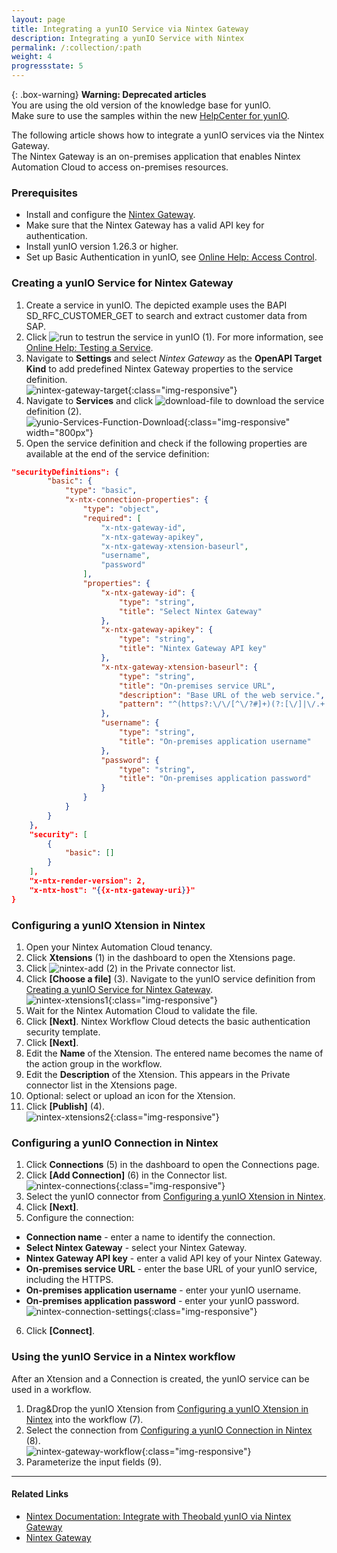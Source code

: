 ```yaml
---
layout: page
title: Integrating a yunIO Service via Nintex Gateway
description: Integrating a yunIO Service with Nintex
permalink: /:collection/:path
weight: 4
progressstate: 5
---
```


{: .box-warning}
**Warning: Deprecated articles** <br>
You are using the old version of the knowledge base for yunIO.<br>
Make sure to use the samples within the new [HelpCenter for yunIO](https://helpcenter.theobald-software.com/yunio/knowledge-base).


The following article shows how to integrate a yunIO services via the Nintex Gateway.<br>
The Nintex Gateway is an on-premises application that enables Nintex Automation Cloud to access on-premises resources.

### Prerequisites

- Install and configure the [Nintex Gateway](https://help.nintex.com/en-US/nwc/Content/Gateway/InstallAndConfigure.htm).
- Make sure that the Nintex Gateway has a valid API key for authentication.
- Install yunIO version 1.26.3 or higher.
- Set up Basic Authentication in yunIO, see [Online Help: Access Control](https://help.theobald-software.com/en/yunio/access-control#global-access-control). 

### Creating a yunIO Service for Nintex Gateway

1. Create a service in yunIO. The depicted example uses the BAPI SD_RFC_CUSTOMER_GET to search and extract customer data from SAP. 
2. Click ![run](/img/contents/yunio/run-icon.png) to testrun the service in yunIO (1). For more information, see [Online Help: Testing a Service](https://help.theobald-software.com/en/yunio/run-services#testing-a-service).
3. Navigate to **Settings** and select *Nintex Gateway* as the **OpenAPI Target Kind** to add predefined Nintex Gateway properties to the service definition.<br>
![nintex-gateway-target](/img/contents/yunio/nintex-gateway-target.png){:class="img-responsive"}
4. Navigate to **Services** and click ![download-file](/img/contents/yunio/download.png) to download the service definition (2).<br>
![yunio-Services-Function-Download](/img/contents/yunio/yunio-run-services-function-download.png){:class="img-responsive" width="800px"}
5. Open the service definition and check if the following properties are available at the end of the service definition:
```json
"securityDefinitions": {
        "basic": {
            "type": "basic",
            "x-ntx-connection-properties": {
                "type": "object",
                "required": [
                    "x-ntx-gateway-id",
                    "x-ntx-gateway-apikey",
                    "x-ntx-gateway-xtension-baseurl",
                    "username",
                    "password"
                ],
                "properties": {
                    "x-ntx-gateway-id": {
                        "type": "string",
                        "title": "Select Nintex Gateway"
                    },
                    "x-ntx-gateway-apikey": {
                        "type": "string",
                        "title": "Nintex Gateway API key"
                    },
                    "x-ntx-gateway-xtension-baseurl": {
                        "type": "string",
                        "title": "On-premises service URL",
                        "description": "Base URL of the web service.",
                        "pattern": "^(https?:\/\/[^\/?#]+)(?:[\/]|\/.+|)$"
                    },
                    "username": {
                        "type": "string",
                        "title": "On-premises application username"
                    },
                    "password": {
                        "type": "string",
                        "title": "On-premises application password"
                    }
                }
            }
        }
    },
    "security": [
        {
            "basic": []
        }
    ],
    "x-ntx-render-version": 2,
    "x-ntx-host": "{{x-ntx-gateway-uri}}"
}
```

### Configuring a yunIO Xtension in Nintex

1. Open your Nintex Automation Cloud tenancy.
2. Click **Xtensions** (1) in the dashboard to open the Xtensions page.
3. Click ![nintex-add](/img/contents/yunio/nintex-add.png) (2) in the Private connector list.
4. Click **[Choose a file]** (3). Navigate to the yunIO service definition from [Creating a yunIO Service for Nintex Gateway](#creating-a-yunio-service-for-nintex-gateway).<br>
![nintex-xtensions1](/img/contents/yunio/nintex-xtension.png){:class="img-responsive"}
5. Wait for the Nintex Automation Cloud to validate the file.
6. Click **[Next]**. Nintex Workflow Cloud detects the basic authentication security template.
7. Click **[Next]**.
8. Edit the **Name** of the Xtension. The entered name becomes the name of the action group in the workflow.
9. Edit the **Description** of the Xtension. This appears in the Private connector list in the Xtensions page.
10. Optional: select or upload an icon for the Xtension.
11. Click **[Publish]** (4).<br>
![nintex-xtensions2](/img/contents/yunio/nintex-xtension2.png){:class="img-responsive"}

### Configuring a yunIO Connection in Nintex

1. Click **Connections** (5) in the dashboard to open the Connections page.
2. Click **[Add Connection]** (6) in the Connector list.<br>
![nintex-connections](/img/contents/yunio/nintex-connections.png){:class="img-responsive"}
3. Select the yunIO connector from [Configuring a yunIO Xtension in Nintex](#configuring-a-yunio-xtension-in-nintex).
4. Click **[Next]**.
5. Configure the connection:<br>
- **Connection name** - enter a name to identify the connection.
- **Select Nintex Gateway** - select your Nintex Gateway.
- **Nintex Gateway API key** - enter a valid API key of your Nintex Gateway.
- **On-premises service URL** - enter the base URL of your yunIO service, including the HTTPS.
- **On-premises application username** - enter your yunIO username.
- **On-premises application password** - enter your yunIO password.
![nintex-connection-settings](/img/contents/yunio/nintex-connection-settings.png){:class="img-responsive"}
6. Click **[Connect]**.<br>

### Using the yunIO Service in a Nintex workflow

After an Xtension and a Connection is created, the yunIO service can be used in a workflow. 

1. Drag&Drop the yunIO Xtension from [Configuring a yunIO Xtension in Nintex](#configuring-a-yunio-xtension-in-nintex) into the workflow (7).
2. Select the connection from [Configuring a yunIO Connection in Nintex](#configuring-a-yunio-connection-in-nintex) (8).<br>
![nintex-gateway-workflow](/img/contents/yunio/nintex-gateway-workflow.png){:class="img-responsive"}
3. Parameterize the input fields (9). 

******

#### Related Links
- [Nintex Documentation: Integrate with Theobald yunIO via Nintex Gateway](https://help.nintex.com/en-US/xtensions/04_Reference/Examples/EXM_04SAPTheobaldyunIO.htm)
- [Nintex Gateway](https://help.nintex.com/en-us/nwc/Content/Gateway/InstallAndConfigure.htm)